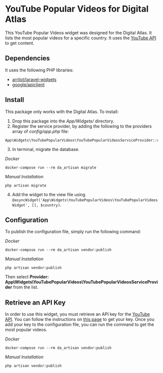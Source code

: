 # YouTube Popular Videos for Digital Atlas

This YouTube Popular Videos widget was designed for the Digital Atlas.  It lists the most popular videos for a specific country.  It uses the [YouTube API](https://developers.google.com/youtube/v3) to get content.

## Dependencies

It uses the following PHP libraries:

- [arrilot/laravel-widgets](https://github.com/arrilot/laravel-widgets)
- [google/apiclient](https://github.com/googleapis/google-api-php-client)

## Install

This package only works with the Digital Atlas.  To install:

1. Drop this package into the *App/Widgets/* directory.
2. Register the service provider, by adding the following to the providers array of *config/app.php* file:
```
App\Widgets\YouTubePopularVideos\YouTubePopularVideosServiceProvider::class
```
3. In terminal, migrate the database.

_Docker_
```
docker-compose run --rm da_artisan migrate
```

_Manual Installation_
```
php artisan migrate
```

4. Add the widget to the view file using `@asyncWidget('App\Widgets\YouTubePopularVideos\YouTubePopularVideosWidget', [], $country)`.

## Configuration

To publish the configuration file, simply run the following command:

_Docker_
```
docker-compose run --rm da_artisan vendor:publish
```

_Manual Installation_
```
php artisan vendor:publish
```

Then select **Provider: App\Widgets\YouTubePopularVideos\YouTubePopularVideosServiceProvider** from the list.

## Retrieve an API Key

In order to use this widget, you must retrieve an API key for the [YouTube API](https://developers.google.com/youtube/v3).  You can follow the instructions on [this page](https://developers.google.com/youtube/v3/getting-started) to get your key.  Once you add your key to the configuration file, you can run the command to get the most popular videos.

_Docker_
```
docker-compose run --rm da_artisan vendor:publish
```

_Manual Installation_
```
php artisan vendor:publish
```
